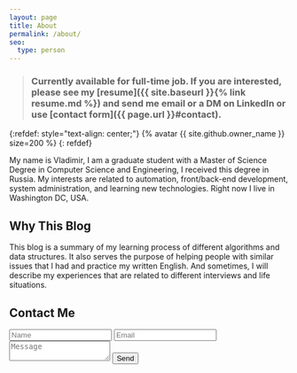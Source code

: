 ```yaml
---
layout: page
title: About
permalink: /about/
seo:
  type: person
---
```


> ### Currently available for full-time job. If you are interested, please see my [resume]({{ site.baseurl }}{% link resume.md %}) and send me email or a DM on LinkedIn or use [contact form]({{ page.url }}#contact).

{:refdef: style="text-align: center;"}
{% avatar {{ site.github.owner_name }} size=200 %}
{: refdef}

My name is Vladimir, I am a graduate student with a Master of Science Degree in Computer Science and Engineering, I received this degree in Russia. My interests are related to automation, front/back-end development, system administration, and learning new technologies. Right now I live in Washington DC, USA.

## Why This Blog

This blog is a summary of my learning process of different algorithms and data structures. It also serves the purpose of helping people with similar issues that I had and practice my written English. 
And sometimes, I will describe my experiences that are related to different interviews and life situations.

## Contact Me
<form id="contact" action="https://formspree.io/vladimir@enginerd.io" method="POST">
  <input type="text" name="name" placeholder="Name" maxlength="50" required>
  <input type="email" name="_replyto" placeholder="Email" maxlength="254" required>
  <textarea name="body" placeholder="Message" maxlength="400" required></textarea>
  <input class="btn right-btn" type="submit" value="Send">
</form>